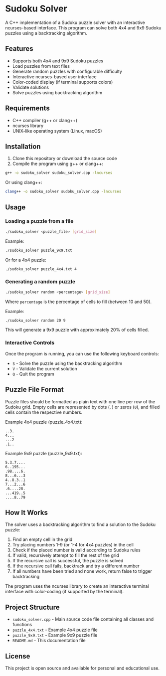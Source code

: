 # Sudoku Solver

A C++ implementation of a Sudoku puzzle solver with an interactive ncurses-based interface. This program can solve both 4x4 and 9x9 Sudoku puzzles using a backtracking algorithm.

## Features

- Supports both 4x4 and 9x9 Sudoku puzzles
- Load puzzles from text files
- Generate random puzzles with configurable difficulty
- Interactive ncurses-based user interface
- Color-coded display (if terminal supports colors)
- Validate solutions
- Solve puzzles using backtracking algorithm

## Requirements

- C++ compiler (g++ or clang++)
- ncurses library
- UNIX-like operating system (Linux, macOS)

## Installation

1. Clone this repository or download the source code
2. Compile the program using g++ or clang++:

```bash
g++ -o sudoku_solver sudoku_solver.cpp -lncurses
```

Or using clang++:

```bash
clang++ -o sudoku_solver sudoku_solver.cpp -lncurses
```

## Usage

### Loading a puzzle from a file

```bash
./sudoku_solver <puzzle_file> [grid_size]
```

Example:
```bash
./sudoku_solver puzzle_9x9.txt
```

Or for a 4x4 puzzle:
```bash
./sudoku_solver puzzle_4x4.txt 4
```

### Generating a random puzzle

```bash
./sudoku_solver random <percentage> [grid_size]
```

Where `percentage` is the percentage of cells to fill (between 10 and 50).

Example:
```bash
./sudoku_solver random 20 9
```

This will generate a 9x9 puzzle with approximately 20% of cells filled.

### Interactive Controls

Once the program is running, you can use the following keyboard controls:

- `S` - Solve the puzzle using the backtracking algorithm
- `V` - Validate the current solution
- `Q` - Quit the program

## Puzzle File Format

Puzzle files should be formatted as plain text with one line per row of the Sudoku grid. Empty cells are represented by dots (`.`) or zeros (`0`), and filled cells contain the respective numbers.

Example 4x4 puzzle (puzzle_4x4.txt):
```
..3.
4...
...2
.1..
```

Example 9x9 puzzle (puzzle_9x9.txt):
```
5.3.7....
6..195...
.98....6.
8...6...3
4..8.3..1
7...2...6
.6....28.
...419..5
....8..79
```

## How It Works

The solver uses a backtracking algorithm to find a solution to the Sudoku puzzle:

1. Find an empty cell in the grid
2. Try placing numbers 1-9 (or 1-4 for 4x4 puzzles) in the cell
3. Check if the placed number is valid according to Sudoku rules
4. If valid, recursively attempt to fill the rest of the grid
5. If the recursive call is successful, the puzzle is solved
6. If the recursive call fails, backtrack and try a different number
7. If all numbers have been tried and none work, return false to trigger backtracking

The program uses the ncurses library to create an interactive terminal interface with color-coding (if supported by the terminal).

## Project Structure

- `sudoku_solver.cpp` - Main source code file containing all classes and functions
- `puzzle_4x4.txt` - Example 4x4 puzzle file
- `puzzle_9x9.txt` - Example 9x9 puzzle file
- `README.md` - This documentation file

## License

This project is open source and available for personal and educational use.